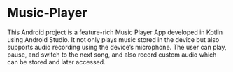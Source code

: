 # Music-Player
This Android project is a feature-rich Music Player App developed in Kotlin using Android Studio. It not only plays music stored in the device but also supports audio recording using the device’s microphone.  The user can play, pause, and switch to the next song, and also record custom audio which can be stored and later accessed.  
